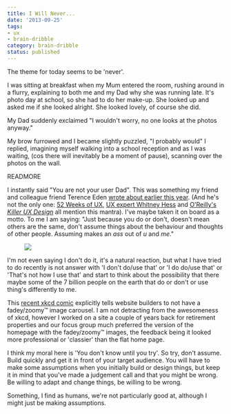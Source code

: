 ```yaml
---
title: I Will Never...
date: '2013-09-25'
tags:
- ux
- brain-dribble
category: brain-dribble
status: published
---
```


The theme for today seems to be 'never'.

I was sitting at breakfast when my Mum entered the room, rushing around in a flurry, explaining to both me and my Dad why she was running late. It's photo day at school, so she had to do her make-up. She looked up and asked me if she looked alright. She looked lovely, of course she did.

My Dad suddenly exclaimed "I wouldn't worry, no one looks at the photos anyway."

My brow furrowed and I became slightly puzzled, "I probably would" I replied, imagining myself walking into a school reception and as I was waiting, (cos there will inevitably be a moment of pause), scanning over the photos on the wall.

READMORE

<p data-pullquote-top="You are not your user">I instantly said "You are not your user Dad". This was something my friend and colleague friend Terence Eden <a href="https://thelab.o2.com/2012/12/you-are-not-your-user/" rel="external">wrote about earlier this year</a>. (And he's not the only one: <a href="http://52weeksofux.com/post/385981879/you-are-not-your-user" rel="external">52 Weeks of UX</a>, <a href="http://whitneyhess.com/blog/2012/05/04/the-user-is-not-like-me/">UX expert Whitney Hess</a> and <a href="http://my.safaribooksonline.com/book/-/9781457174230/killer-ux-design/ch01_html">O'Reilly's <i>Killer UX Design</i></a> all mention this mantra). I've maybe taken it on board as a motto. To me I am saying: "Just because you do or don't, doesn't mean others are the same, don't assume things about the behaviour and thoughts of other people. Assuming makes an <i>ass</i> out of <i>u</i> and <i>me</i>."</p>

<figure>
	<img src="http://imgs.xkcd.com/comics/slideshow.gif" />
	<figcaption></figcaption>
</figure>

I'm not even saying I don't do it, it's a natural reaction, but what I have tried to do recently is not answer with 'I don't do/use that' or 'I do do/use that' or 'That's not how I use that' and start to think about the possibility that there maybe some of the 7 billion people on the earth that do or don't or use thing's differently to me.

This <a href="http://xkcd.com/1264/" rel="external">recent xkcd comic</a> explicitly tells website builders to not have a fadey/zoomy&trade; image carousel. I am not detracting from the awesomeness of xkcd, however I worked on a site a couple of years back for retirement properties and our focus group much preferred the version of the homepage with the fadey/zoomy&trade; images, the feedback being it looked more professional or 'classier' than the flat home page.

I think my moral here is 'You don't know until you try'. So try, don't assume. Build quickly and get it in front of your target audience. You will have to make some assumptions when you initially build or design things, but keep it in mind that you've made a judgement call and that you might be wrong. Be willing to adapt and change things, be willing to be wrong.

Something, I find as humans, we're not particularly good at, although I might just be making assumptions.
